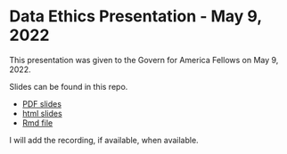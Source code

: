 # Data Ethics Presentation - May 9, 2022

This presentation was given to the Govern for America Fellows on May 9, 2022. 

Slides can be found in this repo. 

- [PDF slides](https://github.com/jrozra200/GFA/blob/main/Data%20Ethics/ethics_in_data_science.pdf)
- [html slides](https://github.com/jrozra200/GFA/blob/main/Data%20Ethics/ethics_in_data_science.html)
- [Rmd file](https://github.com/jrozra200/GFA/blob/main/Data%20Ethics/ethics_in_data_science.Rmd) 

I will add the recording, if available, when available.
